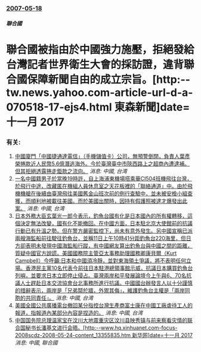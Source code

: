### [2007-05-18](/news/2007/05/18/index.md)

##### 聯合國
# 聯合國被指由於中國強力施壓，拒絕發給台灣記者世界衛生大會的採訪證，違背聯合國保障新聞自由的成立宗旨。[http:--tw.news.yahoo.com-article-url-d-a-070518-17-ejs4.html 東森新聞]date=十一月 2017 




### 有关:

1. [中國廈門「中國捷通達電信」（手機儲值卡）公司，無預警倒閉，負責人葉彥榮捲款近人民幣5.6億潛逃海外。今於臺灣臺中市陝西路上之超商內遭逮補。但其拒絕透露捲走鉅款之流向。](/zh/news/2012/12/9/中國廈門-中國捷通達電信-手機儲值卡-公司-無預警倒閉-負責人葉彥榮捲款近人民幣56億潛逃海外-今於臺灣臺中市陝西路.md) _消息: 中國, 台湾_
2. [ 一名中國籍男子於當晚19時許，自上海浦東機場搭乘華CI504班機飛往台灣，於飛行中途，改藏匿在機組人員休息室之天花板裡的「聯絡通道」中。由於飛機機艙在後續由臺灣飛往美國舊金山班次前的例行查驗中，並未被安檢小組查獲，而順利地被載往美國。而於美國出關時，因持有假護照被逮才爆發出此案。](/zh/news/2012/10/21/一名中國籍男子於當晚19時許-自上海浦東機場搭乘華CI504班機飛往台灣-於飛行中途-改藏匿在機組人員休息室之天花板裡.md) _消息: 中國, 台湾_
3. [ 日本外務大臣玄葉光一郎今表示，釣魚台國有化是日本國內的所有權轉移，這個決定無法改變，國有化不能撤回。在中國方面，日本駐北京大使館前的抗議行動已有升溫之勢。但在警方嚴密監控下，尚未有意外發生。另中國宣稱已派兩艘海監船前往駛往釣魚台，並稱11日上午10時41分距釣魚台220海里，但日方卻表明未發現中國海監船行蹤，有中國網友算出釣魚台與中國之間的距離，質疑中國官方說謊。美國國務院主管亞太事務助理國務卿康貝爾（Kurt Campbell）今呼籲:日本和中國須冷靜，並對東海領土爭議，將不表明任何立場。香港民主黨10名代表今前往日本駐港總領事館示威，抗議日本購買釣魚台列嶼，並要求日本立即停止侵占。臺灣兩岸和平發展論壇今上午與6、70名抗議人士趕赴日本交流協會台北事務所進行抗議。中國國台辦發言人以十分謹慎的措辭表示，兩岸是「兄弟鬩於牆，外禦其侮」，維護釣魚台主權是「兩岸同胞的共同責任」。](/zh/news/2012/09/12/日本外務大臣玄葉光一郎今表示-釣魚台國有化是日本國內的所有權轉移-這個決定無法改變-國有化不能撤回-在中國方面-日本駐.md) _消息: 中國, 台湾_
4. [美國全國公共廣播電台撤回某分指控台灣生產商富士康在中國工廠虐待工人的報道，指報道內某部分內容是捏造的。](/zh/news/2012/03/18/美國全國公共廣播電台撤回某分指控台灣生產商富士康在中國工廠虐待工人的報道-指報道內某部分內容是捏造的.md) _消息: 中國, 台湾_
5. [中国国务院总理温家宝在汶川大地震重灾区汶川县映秀镇与前来察看灾情的联合国秘书长潘基文进行会晤。[http:--www.hq.xinhuanet.com-focus-2008scdz-2008-05-24-content_13355835.htm 新华网]date=十一月 2017 ](/zh/news/2008/05/24/中国国务院总理温家宝在汶川大地震重灾区汶川县映秀镇与前来察看灾情的联合国秘书长潘基文进行会晤-http-wwwh.md) _消息: 中國, 聯合國_
